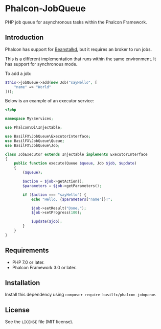# Phalcon-JobQueue
PHP job queue for asynchronous tasks within the Phalcon Framework.

## Introduction
Phalcon has support for [Beanstalkd](http://kr.github.io/beanstalkd/), but it requires an broker to run jobs.

This is a different implementation that runs within the same environment. It has support for synchronous mode.

To add a job:

```php
$this->jobQueue->add(new Job("sayHello", [
    "name" => "World"
]));
```

Below is an example of an executor service:

```php
<?php

namespace My\Services;

use Phalcon\Di\Injectable;

use BasilFX\JobQueue\ExecutorInterface;
use BasilFX\JobQueue\Queue;
use BasilFX\JobQueue\Job;

class JobExecutor extends Injectable implements ExecutorInterface
{
    public function execute(Queue $queue, Job $job, $update)
    {
        ($queue);

        $action = $job->getAction();
        $parameters = $job->getParameters();

        if ($action === "sayHello") {
            echo "Hello, {$parameters["name"]}!";

            $job->setResult("Done.");
            $job->setProgress(100);

            $update($job);
        }
    }
}
```

## Requirements
* PHP 7.0 or later.
* Phalcon Framework 3.0 or later.

## Installation
Install this dependency using `composer require basilfx/phalcon-jobqueue`.

## License
See the `LICENSE` file (MIT license).
